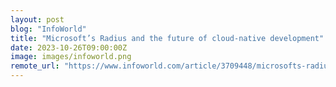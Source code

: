 ```yaml
---
layout: post
blog: "InfoWorld"
title: "Microsoft’s Radius and the future of cloud-native development"
date: 2023-10-26T09:00:00Z
image: images/infoworld.png
remote_url: "https://www.infoworld.com/article/3709448/microsofts-radius-and-the-future-of-cloud-native-development.html#tk.rss_applicationdevelopment"
---
```

